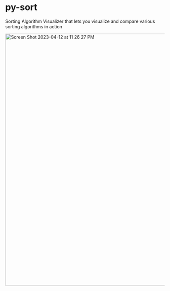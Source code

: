 # py-sort
Sorting Algorithm Visualizer that lets you visualize and compare various sorting algorithms in action

<img width="798" alt="Screen Shot 2023-04-12 at 11 26 27 PM" src="https://user-images.githubusercontent.com/36243638/231641530-feb0bc23-344c-474a-be9f-8c6e88255634.png">
